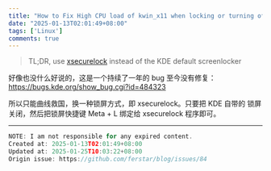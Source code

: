 ```yaml
---
title: "How to Fix High CPU load of kwin_x11 when locking or turning off the screen"
date: "2025-01-13T02:01:49+08:00"
tags: ['Linux']
comments: true
---
```


> TL;DR, use [xsecurelock](https://github.com/google/xsecurelock) instead of the KDE default screenlocker

好像也没什么好说的，这是一个持续了一年的 bug 至今没有修复：https://bugs.kde.org/show_bug.cgi?id=484323

所以只能曲线救国，换一种锁屏方式，即 xsecurelock。只要把 KDE 自带的 锁屏关闭，然后把锁屏快捷键 Meta + L 绑定给 xsecurelock 程序即可。



---

```js
NOTE: I am not responsible for any expired content.
Created at: 2025-01-13T02:01:49+08:00
Updated at: 2025-01-25T10:03:22+08:00
Origin issue: https://github.com/ferstar/blog/issues/84
```
